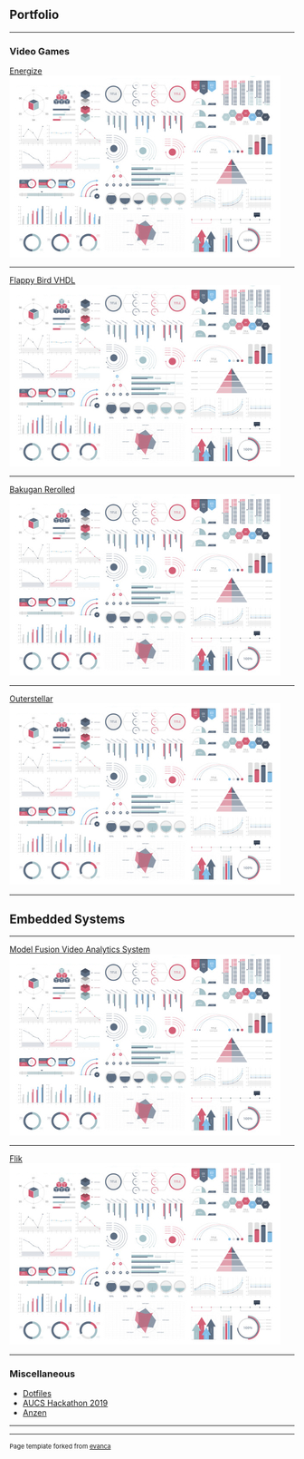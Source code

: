 ## Portfolio

<!-- Templates 
[Energize](/sample_page)
<img src="images/dummy_thumbnail.jpg?raw=true"/>

[Flappy Bird VHDL](/pdf/sample_presentation.pdf)
<img src="images/dummy_thumbnail.jpg?raw=true"/>

[Bakugan Rerolled](http://example.com/)
<img src="images/dummy_thumbnail.jpg?raw=true"/>

-->

---

### Video Games

[Energize](/sample_page)
<img src="images/dummy_thumbnail.jpg?raw=true"/>

---
[Flappy Bird VHDL](/pdf/FlappyBirdVHDLReport.pdf)
<img src="images/dummy_thumbnail.jpg?raw=true"/>

---
[Bakugan Rerolled](http://example.com/)
<img src="images/dummy_thumbnail.jpg?raw=true"/>

---
[Outerstellar](http://example.org/)
<img src="images/dummy_thumbnail.jpg?raw=true"/>

---

## Embedded Systems

---
[Model Fusion Video Analytics System](/pdf/MFVASPresentation.pdf)
<img src="images/dummy_thumbnail.jpg?raw=true"/>

---
[Flik](/Flik)
<img src="images/dummy_thumbnail.jpg?raw=true"/>

---

### Miscellaneous

- [Dotfiles](http://github.com/Matteas-Eden/dotfiles)
- [AUCS Hackathon 2019](http://github.com/Matteas-Eden/AUCS_Hackathon_2019)
- [Anzen](http://github.com/Matteas-Eden/AnzenSite)

---




---
<p style="font-size:11px">Page template forked from <a href="https://github.com/evanca/quick-portfolio">evanca</a></p>
<!-- Remove above link if you don't want to attibute -->
